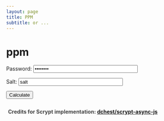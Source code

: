 ```yaml
---
layout: page
title: PPM
subtitle: or ...
---
```

<!-- content! -->
<h1>ppm
<a href="https://github.com/{{ site.author.github }}/ppm" title="GitHub">
<span><i class="fa fa-github"></i></span>
</a>
</h1>
<form onsubmit="calculate(); return false">
<p>
<label for="password" style="width: 100px;">Password:</label>
<input id="password" name="password" type="password" value="password" size="32">
</p>
<p>
<label for="salt" style="width: 100px;">Salt:</label>
<input id="salt" name="salt" type="text" value="salt" size="32">
</p>
<input class="btn js-textareacopybtn" type="submit" name="btn" value="Calculate" />
</form>
<div id="out" style="margin-top: 10px; padding: 10px 5px; color: #444; line-height: 1.5;">
<b>Credits for Scrypt implementation: <a href="https://github.com/dchest/scrypt-async-js">dchest/scrypt-async-js</a></b>
<script src="/js/scrypt.js"></script>
<script>
var f = document.forms[0];

function calculate() {

var btn = f.btn;
var out = document.querySelector('#out');

var password = f.password.value;
var salt = f.salt.value;

btn.disabled = true;
btn.value = 'Wait...';

window.setTimeout(function() {
try {
var t1 = (new Date()).getTime();
scrypt(password, salt, {
logN: 15,
r: 8,
p: 1,
dkLen: 32,
interruptStep: 0,
encoding: "hex"
},
function(res) {
var t2 = ((new Date()).getTime()-t1);
out.innerHTML = 'Time: <b>'+t2+' ms</b><br>Master password input length: '+password.length+'<br><span style="color:cornflowerblue; font-weight:bold">Succesfully copied password.</span> <textarea id="res">' + res + '</textarea>';
btn.disabled = false;
btn.value = 'Calculate';
var copyTextarea = document.querySelector('#res');
copyTextarea.select();

try {
var successful = document.execCommand('copy');
var msg = successful ? 'successful' : 'unsuccessful';
console.log('Copying text command was ' + msg);
copyTextarea.innerHTML = '';
copyTextarea.style.display = 'none';
} catch (err) {
console.log('Oops, unable to copy');
}

});
} catch(ex) {
out.innerHTML = '<span style="color:red">error: ' + ex.message + '</span>'; btn.disabled = false; btn.value = 'Calculate';
} }); };
</script>
<!-- end content -->
